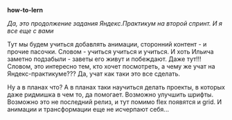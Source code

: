 **how-to-lern**

*Да, это продолжение задания Яндекс.Практикум на второй спринт. И я все еще с вами*

Тут мы будем учиться добавлять анимации, сторонний контент - и прочие пасочки. Словом - учиться учиться и учиться. И хоть Ильича заметно подзабыли - заветы его живут и побеждают.
Даже тут!!! Словом, это интересно тем, кто хочет посмотреть, а чему же учат на Яндекс-практикуме??? Да, учат как таки это все сделать.

Ну а в планах что? А в планах таки научиться делать проекты, в которых даже ридмишка в чем то, да помогает. Возможно улучшить шрифты. Возможно это не последний релиз, и тут помимо flex появятся и grid. И анимации и трансформации еще не исчерпают себя...